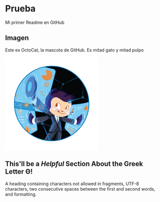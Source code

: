# Prueba
Mi primer Readme en GitHub

## Imagen
Este es OctoCat, la mascota de GitHub. Es mitad gato y mitad pulpo

<img src="Fintechtocat.png" width="300" height="300">

## This'll be a _Helpful_ Section About the Greek Letter Θ!
A heading containing characters not allowed in fragments, UTF-8 characters, two consecutive spaces between the first and second words, and formatting.
